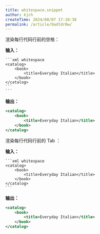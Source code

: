```yaml
---
title: whitespace.snippet
author: kjch
createTime: 2024/08/07 17:10:38
permalink: /article/9adtdr0w/
---
```

渲染每行代码行前的空格：

**输入：**

````
```xml whitespace
<catalog>
    <book>
        <title>Everyday Italian</title>
    </book>
</catalog>
```
```
````

**输出：**

```xml whitespace
<catalog>
    <book>
        <title>Everyday Italian</title>
    </book>
</catalog>
```

渲染每行代码行前的 Tab ：

**输入：**

````
```xml whitespace
<catalog>
	<book>
		<title>Everyday Italian</title>
	</book>
</catalog>
```
````

**输出：**

```xml whitespace
<catalog>
	<book>
		<title>Everyday Italian</title>
	</book>
</catalog>
```
